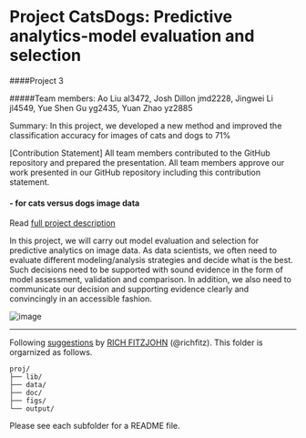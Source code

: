 # Project CatsDogs: Predictive analytics-model evaluation and selection

####Project 3

#####Team members: 
Ao Liu al3472, Josh Dillon jmd2228, Jingwei Li jl4549, Yue Shen Gu yg2435, Yuan Zhao yz2885

Summary: In this project, we developed a new method and improved the classification accuracy for images of cats and dogs to 71%

[Contribution Statement] All team members contributed to the GitHub repository and prepared the presentation. All team members approve our work presented in our GitHub repository including this contribution statement.

#### - for cats versus dogs image data

Read [full project description](doc/project3_desc.md)

In this project, we will carry out model evaluation and selection for predictive analytics on image data. As data scientists, we often need to evaluate different modeling/analysis strategies and decide what is the best. Such decisions need to be supported with sound evidence in the form of model assessment, validation and comparison. In addition, we also need to communicate our decision and supporting evidence clearly and convincingly in an accessible fashion.

![image](https://i.ytimg.com/vi/8Ryo8Pf4NNE/hqdefault.jpg)

---
Following [suggestions](http://nicercode.github.io/blog/2013-04-05-projects/) by [RICH FITZJOHN](http://nicercode.github.io/about/#Team) (@richfitz). This folder is orgarnized as follows.

```
proj/
├── lib/
├── data/
├── doc/
├── figs/
└── output/
```

Please see each subfolder for a README file.

